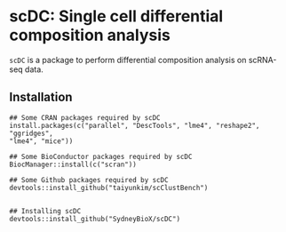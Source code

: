 # scDC: Single cell differential composition analysis

`scDC` is a package to perform differential composition analysis on scRNA-seq data.


## Installation

```
## Some CRAN packages required by scDC
install.packages(c("parallel", "DescTools", "lme4", "reshape2", "ggridges", 
"lme4", "mice"))

## Some BioConductor packages required by scDC
BiocManager::install(c("scran"))

## Some Github packages required by scDC
devtools::install_github("taiyunkim/scClustBench")


## Installing scDC 
devtools::install_github("SydneyBioX/scDC")
```


